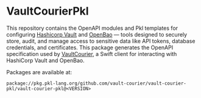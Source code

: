 # VaultCourierPkl

This repository contains the OpenAPI modules and Pkl templates for configuring [Hashicorp Vault](https://developer.hashicorp.com/vault) and [OpenBao](https://openbao.org) — tools designed to securely store, audit, and manage access to sensitive data like API tokens, database credentials, and certificates. This package generates the OpenAPI specification used by [VaultCourier](https://github.com/vault-courier/vault-courier), a Swift client for interacting with HashiCorp Vault and OpenBao.

Packages are available at:

`package://pkg.pkl-lang.org/github.com/vault-courier/vault-courier-pkl/vault-courier-pkl@<VERSION>`